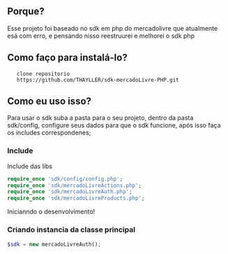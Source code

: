## Porque? 
  Esse projeto foi baseado no sdk em php do mercadolivre que atualmente esá com erro, e pensando nisso
  reestruurei e melhorei o sdk php

## Como faço para instalá-lo?

       clone repositorio
       https://github.com/THAYLLER/sdk-mercadoLivre-PHP.git

## Como eu uso isso?

Para usar o sdk suba a pasta para o seu projeto, dentro da pasta sdk/config,  configure seus dados para que o sdk funcione,
após isso faça os includes correspondenes;

### Include
Include das libs

```php
require_once 'sdk/config/config.php';
require_once 'sdk/mercadoLivreActions.php';
require_once 'sdk/mercadoLivreAuth.php';
require_once 'sdk/mercadoLivreProducts.php';
```
Inicianndo o desenvolvimento!

### Criando instancia da classe principal

```php
$sdk = new mercadoLivreAuth();
```
